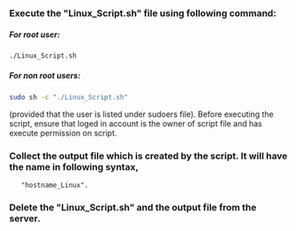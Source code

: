 ### Execute the "Linux_Script.sh" file using following command:
##### For root user:
```bash
./Linux_Script.sh
```
##### For non root users:
```bash
sudo sh -c "./Linux_Script.sh"
```
(provided that the user is listed under sudoers file). Before executing the script, ensure that loged in account is the owner of script file and has execute permission on script.

### Collect the output file which is created by the script. It will have the name in following syntax,
```
   "hostname_Linux".
```
### Delete the "Linux_Script.sh" and the output file from the server.

